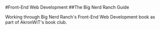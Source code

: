 #Front-End Web Development
##The Big Nerd Ranch Guide

Working through Big Nerd Ranch's Front-End Web Development book as part of AkronWiT's book club.